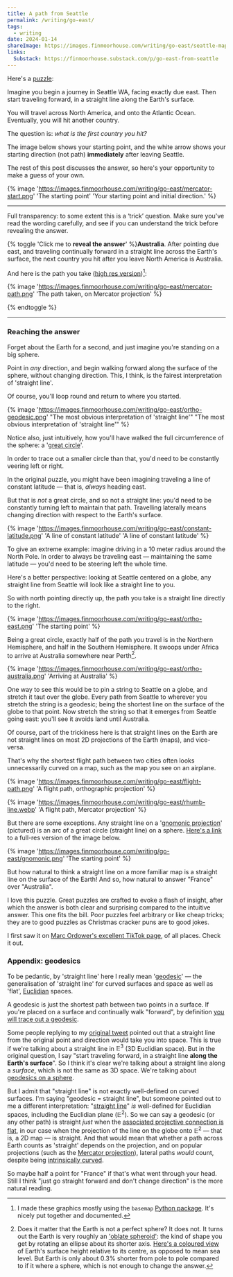 ```yaml
---
title: A path from Seattle
permalink: /writing/go-east/
tags:
  - writing
date: 2024-01-14
shareImage: https://images.finmoorhouse.com/writing/go-east/seattle-map.jpg
links:
  Substack: https://finmoorhouse.substack.com/p/go-east-from-seattle
---
```


Here's a [puzzle](https://twitter.com/finmoorhouse/status/1744059290120245347):

Imagine you begin a journey in Seattle WA, facing exactly due east. Then start traveling forward, in a straight line along the Earth's surface.

You will travel across North America, and onto the Atlantic Ocean. Eventually, you will hit another country.

The question is: *what is the first country you hit?*

The image below shows your starting point, and the white arrow shows your starting direction (not path) **immediately** after leaving Seattle.

The rest of this post discusses the answer, so here's your opportunity to make a guess of your own.

{% image 'https://images.finmoorhouse.com/writing/go-east/mercator-start.png' 'The starting point' 'Your starting point and initial direction.' %}

---

Full transparency: to some extent this is a ‘trick’ question. Make sure you've read the wording carefully, and see if you can understand the trick before revealing the answer.

{% toggle 'Click me to **reveal the answer**' %}**Australia**. After pointing due east, and traveling continually forward in a straight line across the Earth's surface, the next country you hit after you leave North America is Australia.

And here is the path you take ([high res version](https://images.finmoorhouse.com/writing/go-east/mercator-path.png))[^1]:

{% image 'https://images.finmoorhouse.com/writing/go-east/mercator-path.png' 'The path taken, on Mercator projection' %}

{% endtoggle %}
[^1]: I made these graphics mostly using the `basemap` [Python package](https://matplotlib.org/basemap/stable/). It's nicely put together and documented.

---

### Reaching the answer

Forget about the Earth for a second, and just imagine you're standing on a big sphere.

Point in *any* direction, and begin walking forward along the surface of the sphere, without changing direction. This, I think, is the fairest interpretation of 'straight line'.

Of course, you'll loop round and return to where you started.

{% image 'https://images.finmoorhouse.com/writing/go-east/ortho-geodesic.png' "The most obvious interpretation of 'straight line'" "The most obvious interpretation of 'straight line'" %}

Notice also, just intuitively, how you'll have walked the full circumference of the sphere: a '[great circle](https://en.wikipedia.org/wiki/Great_circle)'.

In order to trace out a smaller circle than that, you'd need to be constantly veering left or right.

In the original puzzle, you might have been imagining traveling a line of constant latitude — that is, *always* heading east.

But that is *not* a great circle, and so not a straight line: you'd need to be constantly turning left to maintain that path. Travelling laterally means changing direction with respect to the Earth's surface.

{% image 'https://images.finmoorhouse.com/writing/go-east/constant-latitude.png' 'A line of constant latitude' 'A line of constant latitude' %}

To give an extreme example: imagine driving in a 10 meter radius around the North Pole. In order to always be traveling east — maintaining the same latitude — you'd need to be steering left the whole time.

Here's a better perspective: looking at Seattle centered on a globe, any straight line from Seattle will look like a straight line to you.

So with north pointing directly up, the path you take is a straight line directly to the right.

{% image 'https://images.finmoorhouse.com/writing/go-east/ortho-east.png' 'The starting point' %}

Being a great circle, exactly half of the path you travel is in the Northern Hemisphere, and half in the Southern Hemisphere. It swoops under Africa to arrive at Australia somewhere near Perth[^2].

[^2]: Does it matter that the Earth is not a perfect sphere? It does not. It turns out the Earth is very roughly an ['oblate spheroid'](https://en.wikipedia.org/wiki/Figure_of_the_Earth#Ellipsoid_of_revolution): the kind of shape you get by rotating an ellipse about its shorter axis. [Here's a coloured view](https://upload.wikimedia.org/wikipedia/commons/6/69/Earth2014shape_SouthAmerica_small.jpg) of Earth's surface height relative to its centre, as opposed to mean sea level. But Earth is only about 0.3% shorter from pole to pole compared to if it where a sphere, which is not enough to change the answer.

{% image 'https://images.finmoorhouse.com/writing/go-east/ortho-australia.png' 'Arriving at Australia' %}

One way to see this would be to pin a string to Seattle on a globe, and stretch it taut over the globe. Every path from Seattle to wherever you stretch the string is a geodesic; being the shortest line on the surface of the globe to that point. Now stretch the string so that it emerges from Seattle going east: you'll see it avoids land until Australia.

Of course, part of the trickiness here is that straight lines on the Earth are not straight lines on most 2D projections of the Earth (maps), and vice-versa.

That's why the shortest flight path between two cities often looks unnecessarily curved on a map, such as the map you see on an airplane.

{% image 'https://images.finmoorhouse.com/writing/go-east/flight-path.png' 'A flight path, orthographic projection' %}

{% image 'https://images.finmoorhouse.com/writing/go-east/rhumb-line.webp' 'A flight path, Mercator projection' %}

But there are some exceptions. Any straight line on a '[gnomonic projection](https://en.wikipedia.org/wiki/Gnomonic_projection)' (pictured) is an arc of a great circle (straight line) on a sphere. [Here's a link](https://images.finmoorhouse.com/writing/go-east/gnomonic.png) to a full-res version of the image below.

{% image 'https://images.finmoorhouse.com/writing/go-east/gnomonic.png' 'The starting point' %}

But how natural to think a straight line on a more familiar map is a straight line on the surface of the Earth! And so, how natural to answer "France" over "Australia".

I love this puzzle. Great puzzles are crafted to evoke a flash of insight, after which the answer is both clear and surprising compared to the intuitive answer. This one fits the bill. Poor puzzles feel arbitrary or like cheap tricks; they are to good puzzles as Christmas cracker puns are to good jokes.

I first saw it on [Marc Ordower's excellent TikTok page](https://www.tiktok.com/@marcbreathes?lang=en), of all places. Check it out.

### Appendix: geodesics

To be pedantic, by 'straight line' here I really mean '[geodesic](https://en.wikipedia.org/wiki/Geodesic)' — the generalisation of 'straight line' for curved surfaces and space as well as 'flat', [Euclidian](https://en.wikipedia.org/wiki/Euclidean_space) spaces.

A geodesic is just the shortest path between two points in a surface. If you're placed on a surface and continually walk "forward", by definition [you will trace out a geodesic](https://en.wikipedia.org/wiki/Geodesic#/media/File:Insect_on_a_torus_tracing_out_a_non-trivial_geodesic.gif).

Some people replying to my [original tweet](https://twitter.com/finmoorhouse/status/1744059290120245347) pointed out that a straight line from the original point and direction would take you into space. This is true if we're talking about a straight line in $\mathbb{E}^3$ (3D Euclidian space). But in the original question, I say "start traveling forward, in a straight line **along the Earth's surface**". So I think it's clear we're talking about a straight line along a *surface*, which is not the same as 3D space. We're talking about [geodesics on a sphere](https://en.wikipedia.org/wiki/Geodesics_on_an_ellipsoid).

But I admit that "straight line" is not exactly well-defined on curved surfaces. I'm saying "geodesic = straight line", but someone pointed out to me a different interpretation: "[straight line](https://en.wikipedia.org/wiki/Line_(geometry))" *is* well-defined for Euclidian spaces, including the Euclidian plane ($\mathbb{E}^2$). So we can say a geodesic (or any other path) is straight *just* when the [associated projective connection is flat](https://mathoverflow.net/questions/294650/when-are-geodesics-straight-lines), in our case when the projection of the line on the globe onto $\mathbb{E}^2$ — that is, a 2D map — is straight. And that would mean that whether a path across Earth counts as 'straight' depends on the projection, and on popular projections (such as the [Mercator projection](https://en.wikipedia.org/wiki/Mercator_projection)), lateral paths *would* count, despite being [intrinsically curved](https://en.wikipedia.org/wiki/Darboux_frame#Geodesic_curvature,_normal_curvature,_and_relative_torsion).

So maybe half a point for "France" if that's what went through your head. Still I think "just go straight forward and don't change direction" is the more natural reading.







